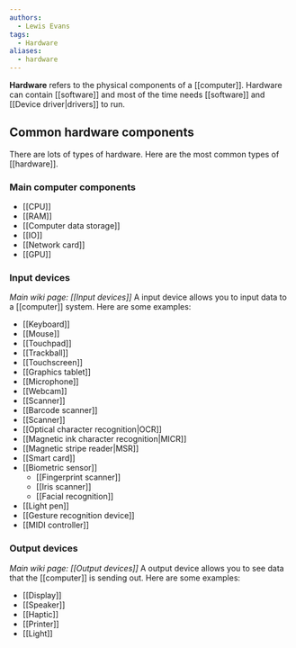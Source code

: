 ```yaml
---
authors: 
  - Lewis Evans
tags:
  - Hardware
aliases:
  - hardware
---
```

**Hardware** refers to the physical components of a [[computer]]. Hardware can contain [[software]] and most of the time needs [[software]] and [[Device driver|drivers]] to run. 
## Common hardware components
There are lots of types of hardware. Here are the most common types of [[hardware]].
### Main computer components
- [[CPU]]
- [[RAM]]
- [[Computer data storage]]
- [[IO]]
- [[Network card]]
- [[GPU]]

### Input devices
*Main wiki page: [[Input devices]]*
A input device allows you to input data to a [[computer]] system. Here are some examples:

- [[Keyboard]]
- [[Mouse]]
- [[Touchpad]]
- [[Trackball]]
- [[Touchscreen]]
- [[Graphics tablet]]
- [[Microphone]]
- [[Webcam]]
- [[Scanner]]
- [[Barcode scanner]]
- [[Scanner]]
- [[Optical character recognition|OCR]]
- [[Magnetic ink character recognition|MICR]]
- [[Magnetic stripe reader|MSR]]
- [[Smart card]]
- [[Biometric sensor]]
	- [[Fingerprint scanner]]
	- [[Iris scanner]]
	- [[Facial recognition]]
- [[Light pen]]
- [[Gesture recognition device]]
- [[MIDI controller]]
### Output devices
*Main wiki page: [[Output devices]]*
A output device allows you to see data that the [[computer]] is sending out. Here are some examples:

- [[Display]]
- [[Speaker]]
- [[Haptic]]
- [[Printer]]
- [[Light]]